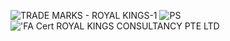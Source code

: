 ![TRADE MARKS - ROYAL KINGS-1](https://github.com/ahmedtechworks/ahmedtechworks/assets/140552786/dbabf3bb-62fe-4acf-83dc-842df93dfc70)
![PS](https://github.com/ahmedtechworks/ahmedtechworks/assets/140552786/07d2183a-f394-4503-9e68-3ca487f5ad2a)
!['FA Cert ROYAL KINGS CONSULTANCY PTE LTD](https://github.com/ahmedtechworks/ahmedtechworks/assets/140552786/c88300f9-1a20-4df8-81e9-cc1c4bba6e97)
